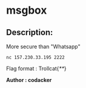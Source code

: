 
# msgbox
## Description:
More secure than "Whatsapp"  
```
nc 157.230.33.195 2222
````

Flag format : Trollcat{_**_}

**Author : codacker**

